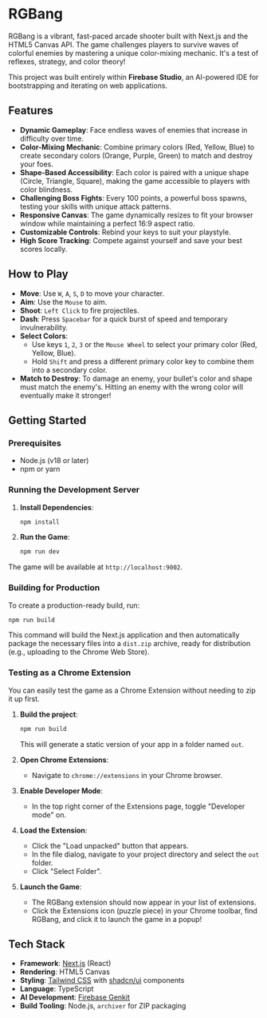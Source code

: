 
# RGBang

RGBang is a vibrant, fast-paced arcade shooter built with Next.js and the HTML5 Canvas API. The game challenges players to survive waves of colorful enemies by mastering a unique color-mixing mechanic. It's a test of reflexes, strategy, and color theory!

This project was built entirely within **Firebase Studio**, an AI-powered IDE for bootstrapping and iterating on web applications.

## Features

- **Dynamic Gameplay**: Face endless waves of enemies that increase in difficulty over time.
- **Color-Mixing Mechanic**: Combine primary colors (Red, Yellow, Blue) to create secondary colors (Orange, Purple, Green) to match and destroy your foes.
- **Shape-Based Accessibility**: Each color is paired with a unique shape (Circle, Triangle, Square), making the game accessible to players with color blindness.
- **Challenging Boss Fights**: Every 100 points, a powerful boss spawns, testing your skills with unique attack patterns.
- **Responsive Canvas**: The game dynamically resizes to fit your browser window while maintaining a perfect 16:9 aspect ratio.
- **Customizable Controls**: Rebind your keys to suit your playstyle.
- **High Score Tracking**: Compete against yourself and save your best scores locally.

## How to Play

-   **Move**: Use `W`, `A`, `S`, `D` to move your character.
-   **Aim**: Use the `Mouse` to aim.
-   **Shoot**: `Left Click` to fire projectiles.
-   **Dash**: Press `Spacebar` for a quick burst of speed and temporary invulnerability.
-   **Select Colors**:
    -   Use keys `1`, `2`, `3` or the `Mouse Wheel` to select your primary color (Red, Yellow, Blue).
    -   Hold `Shift` and press a different primary color key to combine them into a secondary color.
-   **Match to Destroy**: To damage an enemy, your bullet's color and shape must match the enemy's. Hitting an enemy with the wrong color will eventually make it stronger!

## Getting Started

### Prerequisites

-   Node.js (v18 or later)
-   npm or yarn

### Running the Development Server

1.  **Install Dependencies**:
    ```bash
    npm install
    ```

2.  **Run the Game**:
    ```bash
    npm run dev
    ```

The game will be available at `http://localhost:9002`.

### Building for Production

To create a production-ready build, run:

```bash
npm run build
```

This command will build the Next.js application and then automatically package the necessary files into a `dist.zip` archive, ready for distribution (e.g., uploading to the Chrome Web Store).

### Testing as a Chrome Extension

You can easily test the game as a Chrome Extension without needing to zip it up first.

1.  **Build the project**:
    ```bash
    npm run build
    ```
    This will generate a static version of your app in a folder named `out`.

2.  **Open Chrome Extensions**:
    -   Navigate to `chrome://extensions` in your Chrome browser.

3.  **Enable Developer Mode**:
    -   In the top right corner of the Extensions page, toggle "Developer mode" on.

4.  **Load the Extension**:
    -   Click the "Load unpacked" button that appears.
    -   In the file dialog, navigate to your project directory and select the `out` folder.
    -   Click "Select Folder".

5.  **Launch the Game**:
    -   The RGBang extension should now appear in your list of extensions.
    -   Click the Extensions icon (puzzle piece) in your Chrome toolbar, find RGBang, and click it to launch the game in a popup!

## Tech Stack

-   **Framework**: [Next.js](https://nextjs.org/) (React)
-   **Rendering**: HTML5 Canvas
-   **Styling**: [Tailwind CSS](https://tailwindcss.com/) with [shadcn/ui](https://ui.shadcn.com/) components
-   **Language**: TypeScript
-   **AI Development**: [Firebase Genkit](https://firebase.google.com/docs/genkit)
-   **Build Tooling**: Node.js, `archiver` for ZIP packaging
